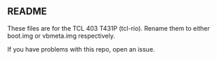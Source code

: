 ## README
These files are for the TCL 403 T431P (tcl-rio).
Rename them to either boot.img or vbmeta.img respectively.

If you have problems with this repo, open an issue.